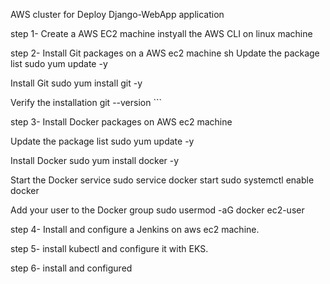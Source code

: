 AWS cluster for Deploy Django-WebApp application

 step 1- Create a AWS EC2 machine
         instyall the AWS CLI on linux machine

 step 2- Install Git packages on a AWS ec2 machine
sh
  Update the package list
sudo yum update -y

  Install Git
sudo yum install git -y

  Verify the installation
git --version ```

step 3- Install Docker packages on AWS ec2 machine

  Update the package list
sudo yum update -y

  Install Docker
sudo yum install docker -y

  Start the Docker service
sudo service docker start
sudo systemctl enable docker

  Add your user to the Docker group
sudo usermod -aG docker ec2-user


 step 4- Install and configure a Jenkins on aws ec2 machine.

 step 5- install kubectl and configure it with EKS.

 step 6- install and configured 
 
